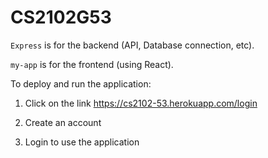 # CS2102G53

`Express` is for the backend (API, Database connection, etc).

`my-app` is for the frontend (using React).

To deploy and run the application:

1. Click on the link https://cs2102-53.herokuapp.com/login

2. Create an account

3. Login to use the application
